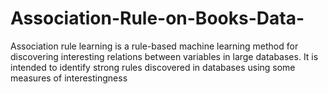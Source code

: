 # Association-Rule-on-Books-Data-
Association rule learning is a rule-based machine learning method for discovering interesting relations between variables in large databases. It is intended to identify strong rules discovered in databases using some measures of interestingness
